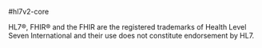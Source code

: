 
#hl7v2-core


HL7®, FHIR® and the FHIR  are the registered trademarks of Health Level Seven International and their use does not constitute endorsement by HL7.